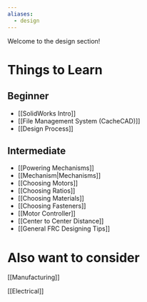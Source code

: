 ```yaml
---
aliases:
  - design
---
```

Welcome to the design section!

# Things to Learn

## Beginner

- [[SolidWorks Intro]]
- [[File Management System (CacheCAD)]]
- [[Design Process]]
## Intermediate

- [[Powering Mechanisms]]
- [[Mechanism|Mechanisms]]
- [[Choosing Motors]]
- [[Choosing Ratios]]
- [[Choosing Materials]]
- [[Choosing Fasteners]]
- [[Motor Controller]]
- [[Center to Center Distance]]
- [[General FRC Designing Tips]]

# Also want to consider

[[Manufacturing]]

[[Electrical]]
